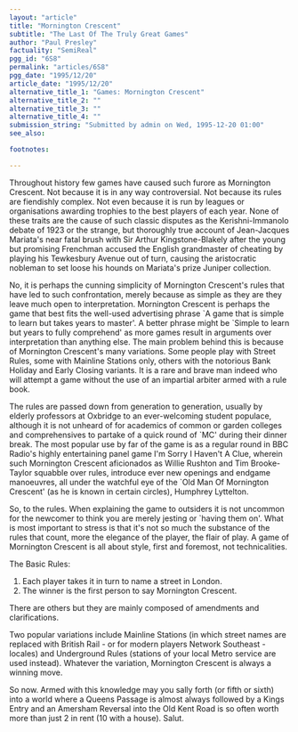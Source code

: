 ```yaml
---
layout: "article"
title: "Mornington Crescent"
subtitle: "The Last Of The Truly Great Games"
author: "Paul Presley"
factuality: "SemiReal"
pgg_id: "6S8"
permalink: "articles/6S8"
pgg_date: "1995/12/20"
article_date: "1995/12/20"
alternative_title_1: "Games: Mornington Crescent"
alternative_title_2: ""
alternative_title_3: ""
alternative_title_4: ""
submission_string: "Submitted by admin on Wed, 1995-12-20 01:00"
see_also:

footnotes: 

---
```

<div>
<p>Throughout history few games have caused such furore as Mornington Crescent. Not because it is in any way controversial. Not because its rules are fiendishly complex. Not even because it is run by leagues or organisations awarding trophies to the best players of each year. None of these traits are the cause of such classic disputes as the Kerishni-Immanolo debate of 1923 or the strange, but thoroughly true account of Jean-Jacques Mariata's near fatal brush with Sir Arthur Kingstone-Blakely after the young but promising Frenchman accused the English grandmaster of cheating by playing his Tewkesbury Avenue out of turn, causing the aristocratic nobleman to set loose his hounds on Mariata's prize Juniper collection.</p>
<p>No, it is perhaps the cunning simplicity of Mornington Crescent's rules that have led to such confrontation, merely because as simple as they are they leave much open to interpretation. Mornington Crescent is perhaps the game that best fits the well-used advertising phrase `A game that is simple to learn but takes years to master'. A better phrase might be `Simple to learn but years to fully comprehend' as more games result in arguments over interpretation than anything else. The main problem behind this is because of Mornington Crescent's many variations. Some people play with Street Rules, some with Mainline Stations only, others with the notorious Bank Holiday and Early Closing variants. It is a rare and brave man indeed who will attempt a game without the use of an impartial arbiter armed with a rule book.</p>
<p>The rules are passed down from generation to generation, usually by elderly professors at Oxbridge to an ever-welcoming student populace, although it is not unheard of for academics of common or garden colleges and comprehensives to partake of a quick round of `MC' during their dinner break. The most popular use by far of the game is as a regular round in BBC Radio's highly entertaining panel game I'm Sorry I Haven't A Clue, wherein such Mornington Crescent aficionados as Willie Rushton and Tim Brooke-Taylor squabble over rules, introduce ever new openings and endgame manoeuvres, all under the watchful eye of the `Old Man Of Mornington Crescent' (as he is known in certain circles), Humphrey Lyttelton.</p>
<p>So, to the rules. When explaining the game to outsiders it is not uncommon for the newcomer to think you are merely jesting or `having them on'. What is most important to stress is that it's not so much the substance of the rules that count, more the elegance of the player, the flair of play. A game of Mornington Crescent is all about style, first and foremost, not technicalities.</p>
<p>The Basic Rules:</p>
<ol>
<li value="1">Each player takes it in turn to name a street in London.</li>
<li value="2">The winner is the first person to say Mornington Crescent.</li>
</ol>
<p>There are others but they are mainly composed of amendments and clarifications.</p>
<p>Two popular variations include Mainline Stations (in which street names are replaced with British Rail - or for modern players Network Southeast - locales) and Underground Rules (stations of your local Metro service are used instead). Whatever the variation, Mornington Crescent is always a winning move.</p>
<p>So now. Armed with this knowledge may you sally forth (or fifth or sixth) into a world where a Queens Passage is almost always followed by a Kings Entry and an Amersham Reversal into the Old Kent Road is so often worth more than just 2 in rent (10 with a house). Salut. <!--Amazon_CLS_IM_END--></p>
</div>

